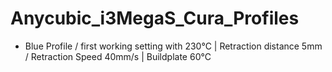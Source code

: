 # Anycubic_i3MegaS_Cura_Profiles

- Blue Profile / first working setting with 230°C | Retraction distance 5mm / Retraction Speed 40mm/s | Buildplate 60°C
